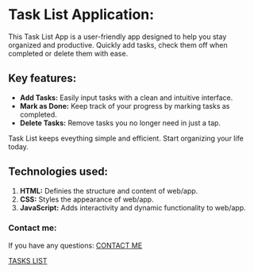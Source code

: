 # Task List Application:

This Task List App is a user-friendly app designed to help you stay organized and productive. Quickly add tasks, check them off when completed or delete them with ease.

## Key features:

- **Add Tasks:** Easily input tasks with a clean and intuitive interface.
- **Mark as Done:** Keep track of your progress by marking tasks as completed.
- **Delete Tasks:** Remove tasks you no longer need in just a tap.

Task List keeps eveything simple and efficient. Start organizing your life today.

## Technologies used:

1. **HTML:** Definies the structure and content of web/app.
2. **CSS:** Styles the appearance of web/app.
3. **JavaScript:** Adds interactivity and dynamic functionality to web/app.

### Contact me:

If you have any questions: [CONTACT ME](mailto:joanna.gorniak.00@gmail.com)

[TASKS LIST](https://joanna2307.github.io/tasks-list/)
